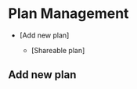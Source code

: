 
# Plan Management  
<!-- TOC -->

* [Add new plan]  

  * [Shareable plan]
<!-- TOC -->  
## Add new plan  
